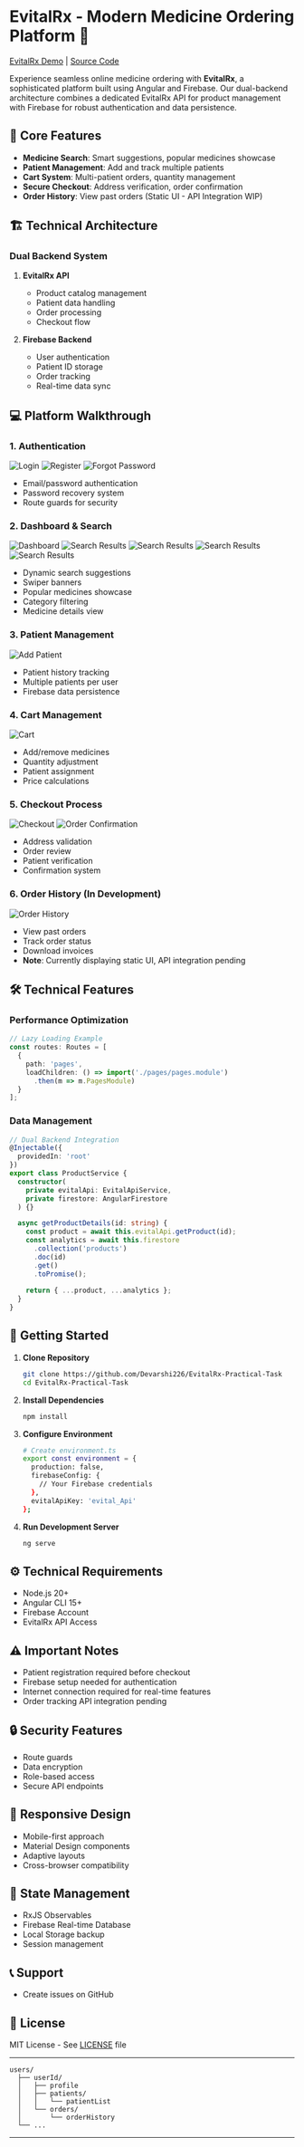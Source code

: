 # EvitalRx - Modern Medicine Ordering Platform 💊

[EvitalRx Demo]() | [Source Code](https://github.com/Devarshi226/EvitalRx-Practical-Task)

Experience seamless online medicine ordering with **EvitalRx**, a sophisticated platform built using Angular and Firebase. Our dual-backend architecture combines a dedicated EvitalRx API for product management with Firebase for robust authentication and data persistence.

## 🎯 Core Features

- **Medicine Search**: Smart suggestions, popular medicines showcase
- **Patient Management**: Add and track multiple patients
- **Cart System**: Multi-patient orders, quantity management
- **Secure Checkout**: Address verification, order confirmation
- **Order History**: View past orders (Static UI - API Integration WIP)

## 🏗️ Technical Architecture

### Dual Backend System
1. **EvitalRx API**
   - Product catalog management
   - Patient data handling
   - Order processing
   - Checkout flow

2. **Firebase Backend**
   - User authentication
   - Patient ID storage
   - Order tracking
   - Real-time data sync

## 💻 Platform Walkthrough

### 1. Authentication
![Login](https://github.com/Devarshi226/EvitalRx-Practical-Task/blob/cd29ddae9213d7554cd53b8116bc6a1f01a7e3d5/src/assets/screenShorts/login.png)
![Register](https://github.com/Devarshi226/EvitalRx-Practical-Task/blob/cd29ddae9213d7554cd53b8116bc6a1f01a7e3d5/src/assets/screenShorts/createaccount.png)
![Forgot Password](https://github.com/Devarshi226/EvitalRx-Practical-Task/blob/cd29ddae9213d7554cd53b8116bc6a1f01a7e3d5/src/assets/screenShorts/resetpass.png)

- Email/password authentication
- Password recovery system
- Route guards for security

### 2. Dashboard & Search
![Dashboard](https://github.com/Devarshi226/EvitalRx-Practical-Task/blob/cd29ddae9213d7554cd53b8116bc6a1f01a7e3d5/src/assets/screenShorts/dashboard.png)
![Search Results](https://github.com/Devarshi226/EvitalRx-Practical-Task/blob/cd29ddae9213d7554cd53b8116bc6a1f01a7e3d5/src/assets/screenShorts/search1.png)
![Search Results](https://github.com/Devarshi226/EvitalRx-Practical-Task/blob/cd29ddae9213d7554cd53b8116bc6a1f01a7e3d5/src/assets/screenShorts/searchdoyoumean.png)
![Search Results](https://github.com/Devarshi226/EvitalRx-Practical-Task/blob/cd29ddae9213d7554cd53b8116bc6a1f01a7e3d5/src/assets/screenShorts/searchlist.png)
![Search Results](https://github.com/Devarshi226/EvitalRx-Practical-Task/blob/cd29ddae9213d7554cd53b8116bc6a1f01a7e3d5/src/assets/screenShorts/viewmedicinedetails.png)


- Dynamic search suggestions
- Swiper banners
- Popular medicines showcase
- Category filtering
- Medicine details view

### 3. Patient Management
![Add Patient](https://github.com/Devarshi226/EvitalRx-Practical-Task/blob/cd29ddae9213d7554cd53b8116bc6a1f01a7e3d5/src/assets/screenShorts/addpatient.png)

- Patient history tracking
- Multiple patients per user
- Firebase data persistence

### 4. Cart Management
![Cart](https://github.com/Devarshi226/EvitalRx-Practical-Task/blob/cd29ddae9213d7554cd53b8116bc6a1f01a7e3d5/src/assets/screenShorts/cart.png)

- Add/remove medicines
- Quantity adjustment
- Patient assignment
- Price calculations

### 5. Checkout Process
![Checkout](https://github.com/Devarshi226/EvitalRx-Practical-Task/blob/cd29ddae9213d7554cd53b8116bc6a1f01a7e3d5/src/assets/screenShorts/checkout.png)
![Order Confirmation](https://github.com/Devarshi226/EvitalRx-Practical-Task/blob/cd29ddae9213d7554cd53b8116bc6a1f01a7e3d5/src/assets/screenShorts/orderConfirmation.png)

- Address validation
- Order review
- Patient verification
- Confirmation system

### 6. Order History (In Development)
![Order History](https://github.com/Devarshi226/EvitalRx-Practical-Task/blob/cd29ddae9213d7554cd53b8116bc6a1f01a7e3d5/src/assets/screenShorts/past-order%20concept.png)

- View past orders
- Track order status
- Download invoices
- **Note**: Currently displaying static UI, API integration pending

## 🛠️ Technical Features

### Performance Optimization
```typescript
// Lazy Loading Example
const routes: Routes = [
  {
    path: 'pages',
    loadChildren: () => import('./pages/pages.module')
      .then(m => m.PagesModule)
  }
];
```

### Data Management
```typescript
// Dual Backend Integration
@Injectable({
  providedIn: 'root'
})
export class ProductService {
  constructor(
    private evitalApi: EvitalApiService,
    private firestore: AngularFirestore
  ) {}

  async getProductDetails(id: string) {
    const product = await this.evitalApi.getProduct(id);
    const analytics = await this.firestore
      .collection('products')
      .doc(id)
      .get()
      .toPromise();
    
    return { ...product, ...analytics };
  }
}
```

## 🚀 Getting Started

1. **Clone Repository**
   ```bash
   git clone https://github.com/Devarshi226/EvitalRx-Practical-Task
   cd EvitalRx-Practical-Task
   ```

2. **Install Dependencies**
   ```bash
   npm install
   ```

3. **Configure Environment**
   ```bash
   # Create environment.ts
   export const environment = {
     production: false,
     firebaseConfig: {
       // Your Firebase credentials
     },
     evitalApiKey: 'evital_Api'
   };
   ```

4. **Run Development Server**
   ```bash
   ng serve
   ```

## ⚙️ Technical Requirements

- Node.js 20+
- Angular CLI 15+
- Firebase Account
- EvitalRx API Access

## ⚠️ Important Notes

- Patient registration required before checkout
- Firebase setup needed for authentication
- Internet connection required for real-time features
- Order tracking API integration pending

## 🔒 Security Features

- Route guards
- Data encryption
- Role-based access
- Secure API endpoints

## 📱 Responsive Design

- Mobile-first approach
- Material Design components
- Adaptive layouts
- Cross-browser compatibility

## 🔄 State Management

- RxJS Observables
- Firebase Real-time Database
- Local Storage backup
- Session management

## 📞 Support

- Create issues on GitHub

## 📄 License

MIT License - See [LICENSE](license-link) file

---

<!-- ### Firebase Collections Structure
![Firebase Structure](your-firebase-structure-image) -->

```
users/
  ├── userId/
  │   ├── profile
  │   ├── patients/
  │   │   └── patientList
  │   └── orders/
  │       └── orderHistory
  └── ...
```

---

